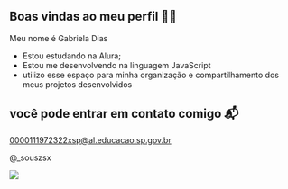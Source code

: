 ## Boas vindas ao meu perfil 💙🖤

Meu nome é Gabriela Dias

- Estou estudando na Alura;
- Estou me desenvolvendo na linguagem JavaScript
- utilizo esse espaço para minha organização e compartilhamento dos meus projetos desenvolvidos

## você pode entrar em contato comigo 📬

0000111972322xsp@al.educacao.sp.gov.br

@_souszsx

![](https://media.tenor.com/VLLJuwYmqkkAAAAM/error-wait.gif)
